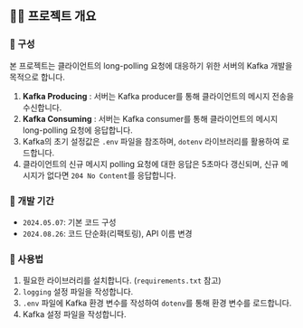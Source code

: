 ## 👨‍🍳 프로젝트 개요

### **🍔 구성**  
본 프로젝트는 클라이언트의 long-polling 요청에 대응하기 위한 서버의 Kafka 개발을 목적으로 합니다.  
1. **Kafka Producing** : 서버는 Kafka producer를 통해 클라이언트의 메시지 전송을 수신합니다.  
2. **Kafka Consuming** : 서버는 Kafka consumer를 통해 클라이언트의 메시지 long-polling 요청에 응답합니다.  
3. Kafka의 초기 설정값은 `.env` 파일을 참조하며, `dotenv` 라이브러리를 활용하여 로드합니다.  
4. 클라이언트의 신규 메시지 polling 요청에 대한 응답은 5초마다 갱신되며, 신규 메시지가 없다면 `204 No Content`를 응답합니다.


### **🍟 개발 기간**  
- `2024.05.07`: 기본 코드 구성  
- `2024.08.26`: 코드 단순화(리팩토링), API 이름 변경


### **🍕 사용법**  
1. 필요한 라이브러리를 설치합니다. (`requirements.txt` 참고)
2. `logging` 설정 파일을 작성합니다.
3. `.env` 파일에 Kafka 환경 변수를 작성하여 `dotenv`를 통해 환경 변수를 로드합니다.
4. Kafka 설정 파일을 작성합니다.

